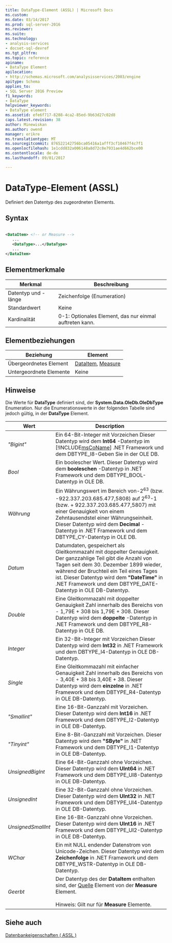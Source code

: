 ```yaml
---
title: DataType-Element (ASSL) | Microsoft Docs
ms.custom: 
ms.date: 03/14/2017
ms.prod: sql-server-2016
ms.reviewer: 
ms.suite: 
ms.technology:
- analysis-services
- docset-sql-devref
ms.tgt_pltfrm: 
ms.topic: reference
apiname:
- DataType Element
apilocation:
- http://schemas.microsoft.com/analysisservices/2003/engine
apitype: Schema
applies_to:
- SQL Server 2016 Preview
f1_keywords:
- DataType
helpviewer_keywords:
- DataType element
ms.assetid: efe6f717-8288-4ca2-85ed-9b63d27c02d8
caps.latest.revision: 38
author: Minewiskan
ms.author: owend
manager: erikre
ms.translationtype: MT
ms.sourcegitcommit: 876522142756bca05416a1afff3cf10467f4c7f1
ms.openlocfilehash: 1e1cdd832a006148a8d72c8e7931ae4d662bce00
ms.contentlocale: de-de
ms.lasthandoff: 09/01/2017

---
```

# <a name="datatype-element-assl"></a>DataType-Element (ASSL)
  Definiert den Datentyp des zugeordneten Elements.  
  
## <a name="syntax"></a>Syntax  
  
```xml  
  
<DataItem> <!-- or Measure -->  
   ...  
   <DataType>...</DataType>  
   ...  
</DataItem>  
```  
  
## <a name="element-characteristics"></a>Elementmerkmale  
  
|Merkmal|Beschreibung|  
|--------------------|-----------------|  
|Datentyp und -länge|Zeichenfolge (Enumeration)|  
|Standardwert|Keine|  
|Kardinalität|0-1: Optionales Element, das nur einmal auftreten kann.|  
  
## <a name="element-relationships"></a>Elementbeziehungen  
  
|Beziehung|Element|  
|------------------|-------------|  
|Übergeordnetes Element|[DataItem](../../../analysis-services/scripting/data-type/dataitem-data-type-assl.md), [Measure](../../../analysis-services/scripting/objects/measure-element-assl.md)|  
|Untergeordnete Elemente|Keine|  
  
## <a name="remarks"></a>Hinweise  
 Die Werte für **DataType** definiert sind, der **System.Data.OleDb.OleDbType** Enumeration. Nur die Enumerationswerte in der folgenden Tabelle sind jedoch gültig, in der **DataType** Element.  
  
|Wert|Description|  
|-----------|-----------------|  
|*"Bigint"*|Ein 64-Bit-Integer mit Vorzeichen Dieser Datentyp wird dem **Int64** -Datentyp im [!INCLUDE[msCoName](../../../includes/msconame-md.md)] .NET Framework und dem DBTYPE_I8-Geben Sie in der OLE DB.|  
|*Bool*|Ein boolescher Wert. Dieser Datentyp wird dem **booleschen** -Datentyp in .NET Framework und dem DBTYPE_BOOL-Datentyp in OLE DB.|  
|*Währung*|Ein Währungswert im Bereich von-2<sup>63</sup> (bzw. -922.337.203.685.477,5808) auf 2<sup>63</sup>-1 (bzw. + 922.337.203.685.477,5807) mit einer Genauigkeit von einem Zehntausendstel einer Währungseinheit. Dieser Datentyp wird dem **Decimal** -Datentyp in .NET Framework und dem DBTYPE_CY-Datentyp in OLE DB.|  
|*Datum*|Datumdaten, gespeichert als Gleitkommazahl mit doppelter Genauigkeit. Der ganzzahlige Teil gibt die Anzahl von Tagen seit dem 30. Dezember 1899 wieder, während der Bruchteil ein Teil eines Tages ist. Dieser Datentyp wird dem **"DateTime"** in .NET Framework und dem DBTYPE_DATE-Datentyp in OLE DB-Datentyp.|  
|*Double*|Eine Gleitkommazahl mit doppelter Genauigkeit Zahl innerhalb des Bereichs von - 1,79E + 308 bis 1,79E + 308. Dieser Datentyp wird dem **doppelte** -Datentyp in .NET Framework und dem DBTYPE_R8-Datentyp in OLE DB.|  
|*Integer*|Ein 32-Bit-Integer mit Vorzeichen Dieser Datentyp wird dem **Int32** in .NET Framework und dem DBTYPE_I4-Datentyp in OLE DB-Datentyp.|  
|*Single*|Eine Gleitkommazahl mit einfacher Genauigkeit Zahl innerhalb des Bereichs von - 3,40E + 38 bis 3,40E + 38. Dieser Datentyp wird dem **einzelne** in .NET Framework und dem DBTYPE_R4-Datentyp in OLE DB-Datentyp.|  
|*"Smallint"*|Eine 16-Bit-Ganzzahl mit Vorzeichen. Dieser Datentyp wird dem **Int16** in .NET Framework und dem DBTYPE_I2-Datentyp in OLE DB-Datentyp.|  
|*"Tinyint"*|Eine 8-Bit-Ganzzahl mit Vorzeichen. Dieser Datentyp wird dem **"SByte"** in .NET Framework und dem DBTYPE_I1-Datentyp in OLE DB-Datentyp.|  
|*UnsignedBigInt*|Eine 64-Bit-Ganzzahl ohne Vorzeichen. Dieser Datentyp wird dem **UInt64** in .NET Framework und dem DBTYPE_UI8-Datentyp in OLE DB-Datentyp.|  
|*UnsignedInt*|Eine 32-Bit-Ganzzahl ohne Vorzeichen. Dieser Datentyp wird dem **UInt32** in .NET Framework und dem DBTYPE_UI4-Datentyp in OLE DB-Datentyp.|  
|*UnsignedSmallInt*|Eine 16-Bit-Ganzzahl ohne Vorzeichen. Dieser Datentyp wird dem **UInt16** in .NET Framework und dem DBTYPE_UI2-Datentyp in OLE DB-Datentyp.|  
|*WChar*|Ein mit NULL endender Datenstrom von Unicode-Zeichen. Dieser Datentyp wird dem **Zeichenfolge** in .NET Framework und dem DBTYPE_WSTR-Datentyp in OLE DB-Datentyp.|  
|*Geerbt*|Der Datentyp des der **DataItem** enthalten sind, der [Quelle](../../../analysis-services/scripting/properties/source-element-measure-assl.md) Element von der **Measure** Element.<br /><br /> Hinweis: Gilt nur für **Measure** Elemente.|  
  
## <a name="see-also"></a>Siehe auch  
 [Datenbankeigenschaften &#40; ASSL &#41;](../../../analysis-services/scripting/properties/properties-assl.md)  
  
  
